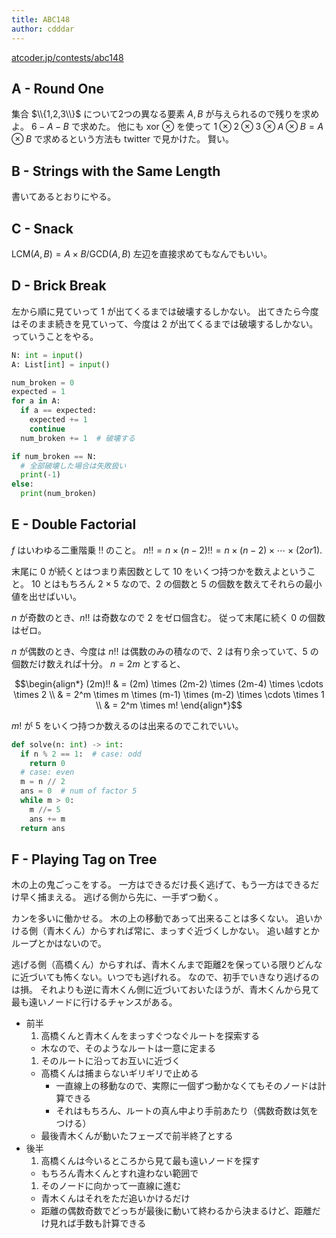```yaml
---
title: ABC148
author: cdddar
---
```


[atcoder.jp/contests/abc148](https://atcoder.jp/contests/abc148)

## A - Round One

集合 $\\{1,2,3\\}$ について2つの異なる要素 $A,B$ が与えられるので残りを求めよ。
$6-A-B$ で求めた。
他にも xor $\otimes$ を使って
$1 \otimes 2 \otimes 3 \otimes A \otimes B = A \otimes B$
で求めるという方法も twitter で見かけた。
賢い。

## B - Strings with the Same Length

書いてあるとおりにやる。

## C - Snack

$\mathrm{LCM}(A,B) = A \times B / \mathrm{GCD}(A,B)$
左辺を直接求めてもなんでもいい。

## D - Brick Break

左から順に見ていって $1$ が出てくるまでは破壊するしかない。
出てきたら今度はそのまま続きを見ていって、今度は $2$ が出てくるまでは破壊するしかない。
っていうことをやる。

```python
N: int = input()
A: List[int] = input()

num_broken = 0
expected = 1
for a in A:
  if a == expected:
    expected += 1
    continue
  num_broken += 1  # 破壊する

if num_broken == N:
  # 全部破壊した場合は失敗扱い
  print(-1)
else:
  print(num_broken)
```

## E - Double Factorial

$f$ はいわゆる二重階乗 $!!$ のこと。
$n!! = n \times (n-2)!! = n \times (n-2) \times \cdots \times (2 or 1)$.

末尾に 0 が続くとはつまり素因数として $10$ をいくつ持つかを数えよということ。
$10$ とはもちろん $2 \times 5$ なので、$2$ の個数と $5$ の個数を数えてそれらの最小値を出せばいい。

$n$ が奇数のとき、$n!!$ は奇数なので $2$ をゼロ個含む。
従って末尾に続く 0 の個数はゼロ。

$n$ が偶数のとき、今度は $n!!$ は偶数のみの積なので、$2$ は有り余っていて、$5$ の個数だけ数えれば十分。
$n=2m$ とすると、

$$\begin{align*}
(2m)!! & = (2m) \times (2m-2) \times (2m-4) \times \cdots \times 2 \\
       & = 2^m \times m \times (m-1) \times (m-2) \times \cdots \times 1 \\
       & = 2^m \times m!
\end{align*}$$

$m!$ が 5 をいくつ持つか数えるのは出来るのでこれでいい。

```python
def solve(n: int) -> int:
  if n % 2 == 1:  # case: odd
    return 0
  # case: even
  m = n // 2
  ans = 0  # num of factor 5
  while m > 0:
    m //= 5
    ans += m
  return ans
```

## F - Playing Tag on Tree

木の上の鬼ごっこをする。
一方はできるだけ長く逃げて、もう一方はできるだけ早く捕まえる。
逃げる側から先に、一手ずつ動く。

カンを多いに働かせる。
木の上の移動であって出来ることは多くない。
追いかける側（青木くん）からすれば常に、まっすぐ近づくしかない。
追い越すとかループとかはないので。

逃げる側（高橋くん）からすれば、青木くんまで距離2を保っている限りどんなに近づいても怖くない。いつでも逃げれる。
なので、初手でいきなり逃げるのは損。
それよりも逆に青木くん側に近づいておいたほうが、青木くんから見て最も遠いノードに行けるチャンスがある。

- 前半
  1. 高橋くんと青木くんをまっすぐつなぐルートを探索する
    - 木なので、そのようなルートは一意に定まる
  1. そのルートに沿ってお互いに近づく
    - 高橋くんは捕まらないギリギリで止める
        - 一直線上の移動なので、実際に一個ずつ動かなくてもそのノードは計算できる
        - それはもちろん、ルートの真ん中より手前あたり（偶数奇数は気をつける）
    - 最後青木くんが動いたフェーズで前半終了とする
- 後半
  1. 高橋くんは今いるところから見て最も遠いノードを探す
    - もちろん青木くんとすれ違わない範囲で
  1. そのノードに向かって一直線に進む
    - 青木くんはそれをただ追いかけるだけ
    - 距離の偶数奇数でどっちが最後に動いて終わるから決まるけど、距離だけ見れば手数も計算できる
